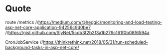 # Quote

route /metrics
   //https://medium.com/@hedgic/monitoring-and-load-testing-asp-net-core-application-94256c9d0be7
   //https://gist.github.com/SlyNet/5cdb3f2b2f3a1b279c161f0b08f6594a

CronJobService
  //https://thinkrethink.net/2018/05/31/run-scheduled-background-tasks-in-asp-net-core/
